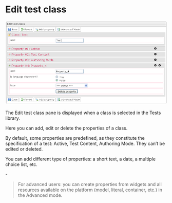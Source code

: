 <!--
parent: 'Manage Tests'
created_at: '2012-03-22 18:01:55'
updated_at: '2013-03-13 13:36:58'
authors:
    - 'Jérôme Bogaerts'
contributors:
    - 'Sophie Doublet'
tags:
    - 'Manage Tests'
-->

Edit test class
===============

![](../resources/tests-editclass.png)

The Edit test class pane is displayed when a class is selected in the Tests library.

Here you can add, edit or delete the properties of a class.

By default, some properties are predefined, as they constitute the specification of a test: Active, Test Content, Authoring Mode. They can’t be edited or deleted.

You can add different type of properties: a short text, a date, a multiple choice list, etc.

-<br/>
> For advanced users: you can create properties from widgets and all resources available on the platform (model, literal, container, etc.) in the Advanced mode.


